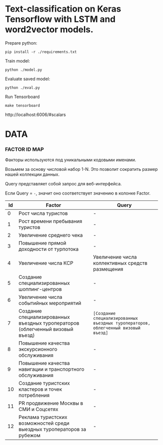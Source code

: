 # Text-classification on Keras Tensorflow with LSTM and word2vector models.

Prepare python:

```shell
pip install -r ./requirements.txt
```

Train model:
```shell
python ./model.py
```

Evaluate saved model:
```shell
python ./eval.py
```

Run Tensorboard
```
make tensorboard
```
http://localhost:6006/#scalars


# DATA

### FACTOR ID MAP

Факторы используются под уникальными кодовыми именами.

Возьмем за основу числовой набор 1-N.
Это позволит сократить размер нашей коллекции данных.

Query представляет собой запрос для веб-интерфейса.

Если Query = `-`, значит оно соответствует значению в колонке Factor.

| Id  | Factor | Query |
| --- | ---- | --- |
| 0 | Рост числа туристов | - |
| 1 | Рост времени пребывания туристов | - |
| 2 | Увеличение среднего чека | - |
| 3 | Повышение прямой доходности от турпотока | - |
| 4 | Увеличение числа КСР | Увеличение числа коллективных средств размещения |
| 5 | Создание специализированных шоппинг-центров | - |
| 6 | Увеличение числа событийных мероприятий | - |
| 7 | Создание специализированных въездных туроператоров (облегченный визовый въезд) | `[Создание специализированных въездных туроператоров, облегченный визовый въезд]` |
| 8 | Повышение качества экскурсионного обслуживания | - |
| 9 | Повышение качества навигации и транспортного обслуживания | - |
| 10 | Создание туристских кластеров и точек потребления | - |
| 11 | PR продвижение Москвы в СМИ и Соцсетях | - |
| 12 | Реклама туристских возможностей среди выездных туроператоров за рубежом | - |
